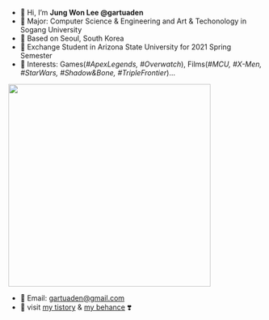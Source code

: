 
- 👋 Hi, I’m **Jung Won Lee @gartuaden**
- 👀 Major: Computer Science & Engineering and Art & Techonology in Sogang University
- 💞️ Based on Seoul, South Korea
- 🌴 Exchange Student in Arizona State University for 2021 Spring Semester
- 💐 Interests: Games(*#ApexLegends, #Overwatch*), Films(*#MCU, #X-Men, #StarWars, #Shadow&Bone, #TripleFrontier*)...

<img src="./ow.gif" width = "400"/>

- 📌 Email: gartuaden@gmail.com
- 🦋  visit [my tistory](https://gartuaden.dtistory.com/#) & [my behance](https://www.behance.net/gartuaden) ❣️


<!---
gartuaden/gartuaden is a ✨ special ✨ repository because its `README.md` (this file) appears on your GitHub profile.
You can click the Preview link to take a look at your changes.
--->
